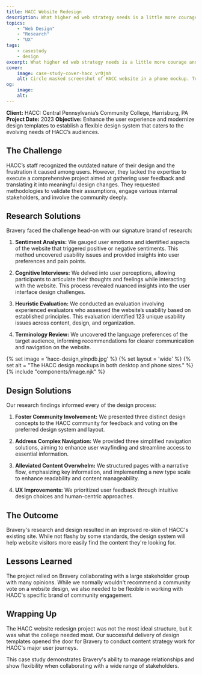 ```yaml
---
title: HACC Website Redesign
description: What higher ed web strategy needs is a little more courage and a lot more action.
topics:
    - "Web Design"
    - "Research"
    - "UX"
tags:
    - casestudy
    - design
excerpt: What higher ed web strategy needs is a little more courage and a lot more action.
cover:
    image: case-study-cover-hacc_vr0jmh
    alt: Circle masked screenshot of HACC website in a phone mockup. Text reads, Case Study. Harrisburg Area Community College
og:
    image:
    alt:
---
```


**Client:** HACC: Central Pennsylvania’s Community College, Harrisburg, PA
**Project Date:** 2023
**Objective:** Enhance the user experience and modernize design templates to establish a flexible design system that caters to the evolving needs of HACC’s audiences.

## The Challenge

HACC’s staff recognized the outdated nature of their design and the frustration it caused among users. However, they lacked the expertise to execute a comprehensive project aimed at gathering user feedback and translating it into meaningful design changes. They requested methodologies to validate their assumptions, engage various internal stakeholders, and involve the community deeply.

## Research Solutions

Bravery faced the challenge head-on with our signature brand of research:

1. **Sentiment Analysis:** We gauged user emotions and identified aspects of the website that triggered positive or negative sentiments. This method uncovered usability issues and provided insights into user preferences and pain points.

2. **Cognitive Interviews:** We delved into user perceptions, allowing participants to articulate their thoughts and feelings while interacting with the website. This process revealed nuanced insights into the user interface design challenges.

3. **Heuristic Evaluation:** We conducted an evaluation involving experienced evaluators who assessed the website’s usability based on established principles. This evaluation identified 123 unique usability issues across content, design, and organization.

4. **Terminology Review:** We uncovered the language preferences of the target audience, informing recommendations for clearer communication and navigation on the website.

{% set image = 'hacc-design_yinpdb.jpg' %}
{% set layout = 'wide' %}
{% set alt = "The HACC design mockups in both desktop and phone sizes." %}
{% include "components/image.njk" %}

## Design Solutions

Our research findings informed every of the design process:

1. **Foster Community Involvement:** We presented three distinct design concepts to the HACC community for feedback and voting on the preferred design system and layout.

2. **Address Complex Navigation:** We provided three simplified navigation solutions, aiming to enhance user wayfinding and streamline access to essential information.

3. **Alleviated Content Overwhelm:** We structured pages with a narrative flow, emphasizing key information, and implementing a new type scale to enhance readability and content manageability.

4. **UX Improvements:** We prioritized user feedback through intuitive design choices and human-centric approaches.

## The Outcome

Bravery's research and design resulted in an improved re-skin of HACC's existing site. While not flashy by some standards, the design system will help website visitors more easily find the content they're looking for.

## Lessons Learned

The project relied on Bravery collaborating with a large stakeholder group with many opinions. While we normally wouldn't recommend a community vote on a website design, we also needed to be flexible in working with HACC's specific brand of community engagement.

## Wrapping Up

The HACC website redesign project was not the most ideal structure, but it was what the college needed most. Our successful delivery of design templates opened the door for Bravery to conduct content strategy work for HACC's major user journeys.

This case study demonstrates Bravery's ability to manage relationships and show flexibility when collaborating with a wide range of stakeholders.
